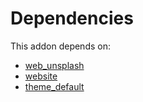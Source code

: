 # Dependencies

This addon depends on:

- [web_unsplash](../../../../../oca-ocb-web/odoo-bringout-oca-ocb-web_unsplash)
- [website](../../../../../oca-ocb-website/odoo-bringout-oca-ocb-website)
- [theme_default](../../../../../oca-ocb-core/odoo-bringout-oca-ocb-theme_default)
